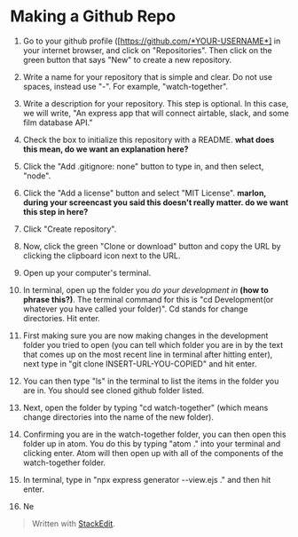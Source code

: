 
# Making a Github Repo

1. Go to your github profile ([https://github.com/*YOUR-USERNAME*] in your internet browser, and click on "Repositories". Then click on the green button that says "New" to create a new repository. 

2. Write a name for your repository that is simple and clear. Do not use spaces, instead use "-". For example, "watch-together".

3. Write a description for your repository. This step is optional. In this case, we will write, "An express app that will connect airtable, slack, and some film database API."

4. Check the box to initialize this repository with a README. **what does this mean, do we want an explanation here?**

5. Click the "Add .gitignore: none" button to type in, and then select, "node".

6. Click the "Add a license" button and select "MIT License". **marlon, during your screencast you said this doesn't really matter. do we want this step in here?**

7. Click "Create repository".

8. Now, click the green "Clone or download" button and copy the URL by clicking the clipboard icon next to the URL.

9. Open up your computer's terminal.
 
10. In terminal, open up the folder you *do your development in* **(how to phrase this?)**. The terminal command for this is "cd Development(or whatever you have called your folder)". Cd stands for change directories. Hit enter.

11. First making sure you are now making changes in the development folder you tried to open (you can tell which folder you are in by the text that comes up on the most recent line in terminal after hitting enter), next type in "git clone INSERT-URL-YOU-COPIED" and hit enter.

12. You can then type "ls" in the terminal to list the items in the folder you are in. You should see cloned github folder listed.

13. Next, open the folder by typing "cd watch-together" (which means change directories into the name of the new folder).

14. Confirming you are in the watch-together folder, you can then open this folder up in atom. You do this by typing "atom ." into your terminal and clicking enter. Atom will then open up with all of the components of the watch-together folder. 

15. In terminal, type in "npx express generator --view.ejs ." and then hit enter.
16. Ne
> Written with [StackEdit](https://stackedit.io/).
<!--stackedit_data:
eyJoaXN0b3J5IjpbMTQwMDAwMDgyNiwtMTYxOTI3MTAwNywtNT
A4NTMwOTM0LC0xNzY4MTYzMTc4LDU4MjI2NTYxMCwyMjU0NDQ2
ODcsMTM4MzUyODgyNl19
-->